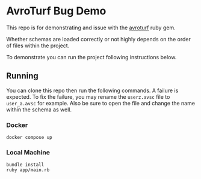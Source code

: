 # AvroTurf Bug Demo

This repo is for demonstrating and issue with the
[avroturf](https://github.com/dasch/avro_turf) ruby gem.

Whether schemas are loaded correctly or not highly depends on the order of files
within the project.

To demonstrate you can run the project following instructions below.

## Running

You can clone this repo then run the following commands. A failure is expected. To fix
the failure, you may rename the `userz.avsc` file to `user_a.avsc` for example. Also be sure
to open the file and change the name within the schema as well.

### Docker

```
docker compose up
```

### Local Machine

```
bundle install
ruby app/main.rb
```
